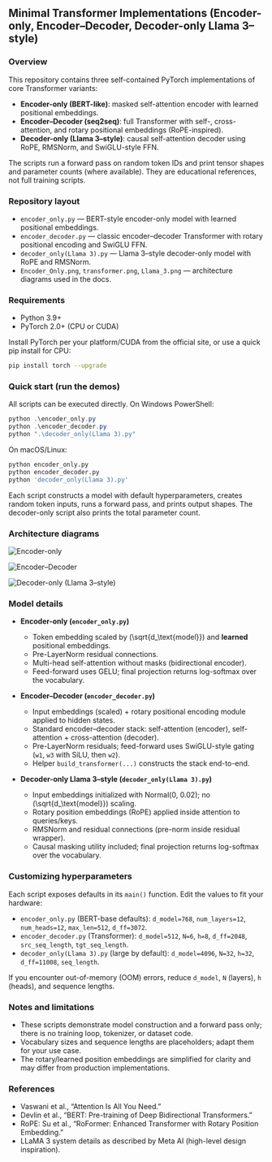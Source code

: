 ## Minimal Transformer Implementations (Encoder-only, Encoder–Decoder, Decoder-only Llama 3–style)

### Overview
This repository contains three self-contained PyTorch implementations of core Transformer variants:

- **Encoder-only (BERT-like)**: masked self-attention encoder with learned positional embeddings.
- **Encoder–Decoder (seq2seq)**: full Transformer with self-, cross-attention, and rotary positional embeddings (RoPE-inspired).
- **Decoder-only (Llama 3–style)**: causal self-attention decoder using RoPE, RMSNorm, and SwiGLU-style FFN.

The scripts run a forward pass on random token IDs and print tensor shapes and parameter counts (where available). They are educational references, not full training scripts.

### Repository layout
- `encoder_only.py` — BERT-style encoder-only model with learned positional embeddings.
- `encoder_decoder.py` — classic encoder–decoder Transformer with rotary positional encoding and SwiGLU FFN.
- `decoder_only(Llama 3).py` — Llama 3–style decoder-only model with RoPE and RMSNorm.
- `Encoder_Only.png`, `transformer.png`, `Llama_3.png` — architecture diagrams used in the docs.

### Requirements
- Python 3.9+
- PyTorch 2.0+ (CPU or CUDA)

Install PyTorch per your platform/CUDA from the official site, or use a quick pip install for CPU:

```bash
pip install torch --upgrade
```

### Quick start (run the demos)
All scripts can be executed directly. On Windows PowerShell:

```powershell
python .\encoder_only.py
python .\encoder_decoder.py
python ".\decoder_only(Llama 3).py"
```

On macOS/Linux:

```bash
python encoder_only.py
python encoder_decoder.py
python 'decoder_only(Llama 3).py'
```

Each script constructs a model with default hyperparameters, creates random token inputs, runs a forward pass, and prints output shapes. The decoder-only script also prints the total parameter count.

### Architecture diagrams
![Encoder-only](Encoder_Only.png)

![Encoder–Decoder](transformer.png)

![Decoder-only (Llama 3–style)](Llama_3.png)

### Model details

- **Encoder-only (`encoder_only.py`)**
  - Token embedding scaled by \(\sqrt{d_\text{model}}\) and **learned** positional embeddings.
  - Pre-LayerNorm residual connections.
  - Multi-head self-attention without masks (bidirectional encoder).
  - Feed-forward uses GELU; final projection returns log-softmax over the vocabulary.

- **Encoder–Decoder (`encoder_decoder.py`)**
  - Input embeddings (scaled) + rotary positional encoding module applied to hidden states.
  - Standard encoder–decoder stack: self-attention (encoder), self-attention + cross-attention (decoder).
  - Pre-LayerNorm residuals; feed-forward uses SwiGLU-style gating (`w1`, `w3` with SiLU, then `w2`).
  - Helper `build_transformer(...)` constructs the stack end-to-end.

- **Decoder-only Llama 3–style (`decoder_only(Llama 3).py`)**
  - Input embeddings initialized with Normal(0, 0.02); no \(\sqrt{d_\text{model}}\) scaling.
  - Rotary position embeddings (RoPE) applied inside attention to queries/keys.
  - RMSNorm and residual connections (pre-norm inside residual wrapper).
  - Causal masking utility included; final projection returns log-softmax over the vocabulary.

### Customizing hyperparameters
Each script exposes defaults in its `main()` function. Edit the values to fit your hardware:

- `encoder_only.py` (BERT-base defaults): `d_model=768`, `num_layers=12`, `num_heads=12`, `max_len=512`, `d_ff=3072`.
- `encoder_decoder.py` (Transformer): `d_model=512`, `N=6`, `h=8`, `d_ff=2048`, `src_seq_length`, `tgt_seq_length`.
- `decoder_only(Llama 3).py` (large by default): `d_model=4096`, `N=32`, `h=32`, `d_ff=11008`, `seq_length`.

If you encounter out-of-memory (OOM) errors, reduce `d_model`, `N` (layers), `h` (heads), and sequence lengths.

### Notes and limitations
- These scripts demonstrate model construction and a forward pass only; there is no training loop, tokenizer, or dataset code.
- Vocabulary sizes and sequence lengths are placeholders; adapt them for your use case.
- The rotary/learned position embeddings are simplified for clarity and may differ from production implementations.

### References
- Vaswani et al., “Attention Is All You Need.”
- Devlin et al., “BERT: Pre-training of Deep Bidirectional Transformers.”
- RoPE: Su et al., “RoFormer: Enhanced Transformer with Rotary Position Embedding.”
- LLaMA 3 system details as described by Meta AI (high-level design inspiration).


